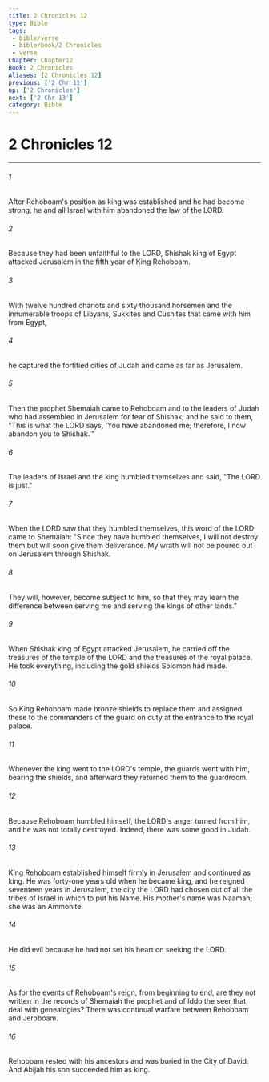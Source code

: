 ```yaml
---
title: 2 Chronicles 12
type: Bible
tags:
 - bible/verse
 - bible/book/2 Chronicles
 - verse
Chapter: Chapter12
Book: 2 Chronicles
Aliases: [2 Chronicles 12]
previous: ['2 Chr 11']
up: ['2 Chronicles']
next: ['2 Chr 13']
category: Bible
---
```

# 2 Chronicles 12

***


###### 1 
After Rehoboam's position as king was established and he had become strong, he and all Israel with him abandoned the law of the LORD. 

###### 2 
Because they had been unfaithful to the LORD, Shishak king of Egypt attacked Jerusalem in the fifth year of King Rehoboam. 

###### 3 
With twelve hundred chariots and sixty thousand horsemen and the innumerable troops of Libyans, Sukkites and Cushites that came with him from Egypt, 

###### 4 
he captured the fortified cities of Judah and came as far as Jerusalem. 

###### 5 
Then the prophet Shemaiah came to Rehoboam and to the leaders of Judah who had assembled in Jerusalem for fear of Shishak, and he said to them, "This is what the LORD says, 'You have abandoned me; therefore, I now abandon you to Shishak.'" 

###### 6 
The leaders of Israel and the king humbled themselves and said, "The LORD is just." 

###### 7 
When the LORD saw that they humbled themselves, this word of the LORD came to Shemaiah: "Since they have humbled themselves, I will not destroy them but will soon give them deliverance. My wrath will not be poured out on Jerusalem through Shishak. 

###### 8 
They will, however, become subject to him, so that they may learn the difference between serving me and serving the kings of other lands." 

###### 9 
When Shishak king of Egypt attacked Jerusalem, he carried off the treasures of the temple of the LORD and the treasures of the royal palace. He took everything, including the gold shields Solomon had made. 

###### 10 
So King Rehoboam made bronze shields to replace them and assigned these to the commanders of the guard on duty at the entrance to the royal palace. 

###### 11 
Whenever the king went to the LORD's temple, the guards went with him, bearing the shields, and afterward they returned them to the guardroom. 

###### 12 
Because Rehoboam humbled himself, the LORD's anger turned from him, and he was not totally destroyed. Indeed, there was some good in Judah. 

###### 13 
King Rehoboam established himself firmly in Jerusalem and continued as king. He was forty-one years old when he became king, and he reigned seventeen years in Jerusalem, the city the LORD had chosen out of all the tribes of Israel in which to put his Name. His mother's name was Naamah; she was an Ammonite. 

###### 14 
He did evil because he had not set his heart on seeking the LORD. 

###### 15 
As for the events of Rehoboam's reign, from beginning to end, are they not written in the records of Shemaiah the prophet and of Iddo the seer that deal with genealogies? There was continual warfare between Rehoboam and Jeroboam. 

###### 16 
Rehoboam rested with his ancestors and was buried in the City of David. And Abijah his son succeeded him as king. 
